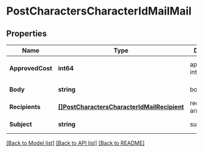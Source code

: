 # PostCharactersCharacterIdMailMail

## Properties
Name | Type | Description | Notes
------------ | ------------- | ------------- | -------------
**ApprovedCost** | **int64** | approved_cost integer | [optional] [default to 0]
**Body** | **string** | body string | [default to null]
**Recipients** | [**[]PostCharactersCharacterIdMailRecipient**](post_characters_character_id_mail_recipient.md) | recipients array | [default to null]
**Subject** | **string** | subject string | [default to null]

[[Back to Model list]](../README.md#documentation-for-models) [[Back to API list]](../README.md#documentation-for-api-endpoints) [[Back to README]](../README.md)


